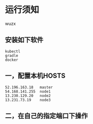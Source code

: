 # 运行须知
wuzx
## 安装如下软件
```
kubectl
gradle
docker
```

## 一，配置本机HOSTS

```
52.196.163.18   master
54.168.141.255  node1
13.230.129.20   node2
13.231.73.19    node3
```


## 二，在自己的指定端口下操作